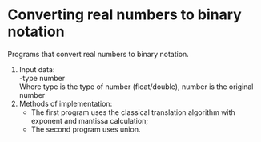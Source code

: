 # Converting real numbers to binary notation
Programs that convert real numbers to binary notation.  
1. Input data:  
-type number  
Where type is the type of number (float/double), number is the original number  
2. Methods of implementation:  
    * The first program uses the classical translation algorithm with exponent and mantissa calculation;  
    * The second program uses union.  
